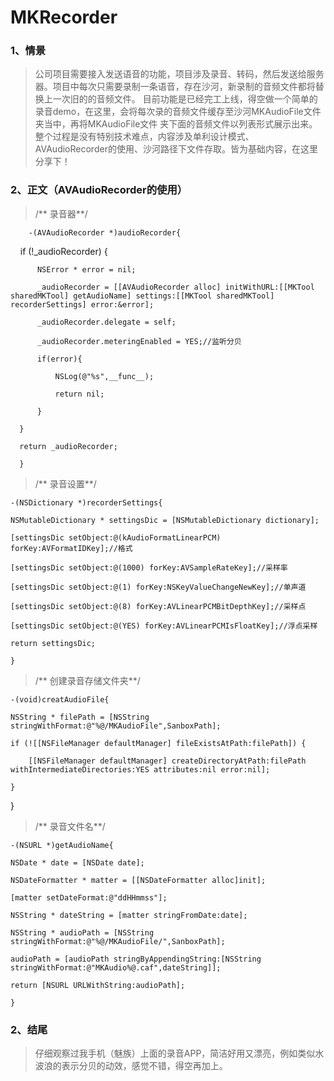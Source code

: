 # MKRecorder

  ### 1、情景
  >公司项目需要接入发送语音的功能，项目涉及录音、转码，然后发送给服务器。项目中每次只需要录制一条语音，存在沙河，新录制的音频文件都将替换上一次旧的的音频文件。
  目前功能是已经完工上线，得空做一个简单的录音demo，在这里，会将每次录的音频文件缓存至沙河MKAudioFile文件夹当中，再将MKAudioFile文件
  夹下面的音频文件以列表形式展示出来。
  整个过程是没有特别技术难点，内容涉及单利设计模式、AVAudioRecorder的使用、沙河路径下文件存取。皆为基础内容，在这里分享下！
  
  ### 2、正文（AVAudioRecorder的使用）
  
  >/** 录音器**/
  
        -(AVAudioRecorder *)audioRecorder{

        if (!_audioRecorder) {

          NSError * error = nil;

          _audioRecorder = [[AVAudioRecorder alloc] initWithURL:[[MKTool sharedMKTool] getAudioName] settings:[[MKTool sharedMKTool] recorderSettings] error:&error];

          _audioRecorder.delegate = self;

          _audioRecorder.meteringEnabled = YES;//监听分贝

          if(error){

              NSLog(@"%s",__func__);

              return nil;

          }

      }

      return _audioRecorder;

      }
 

>/** 录音设置**/

    -(NSDictionary *)recorderSettings{

    NSMutableDictionary * settingsDic = [NSMutableDictionary dictionary];
    
    [settingsDic setObject:@(kAudioFormatLinearPCM) forKey:AVFormatIDKey];//格式
    
    [settingsDic setObject:@(1000) forKey:AVSampleRateKey];//采样率
    
    [settingsDic setObject:@(1) forKey:NSKeyValueChangeNewKey];//单声道
    
    [settingsDic setObject:@(8) forKey:AVLinearPCMBitDepthKey];//采样点
    
    [settingsDic setObject:@(YES) forKey:AVLinearPCMIsFloatKey];//浮点采样
    
    return settingsDic;
    
    }
>/** 创建录音存储文件夹**/

    -(void)creatAudioFile{

    NSString * filePath = [NSString stringWithFormat:@"%@/MKAudioFile",SanboxPath];
    
    if (![[NSFileManager defaultManager] fileExistsAtPath:filePath]) {
    
        [[NSFileManager defaultManager] createDirectoryAtPath:filePath withIntermediateDirectories:YES attributes:nil error:nil];
        
    }
    
}

>/** 录音文件名**/

    -(NSURL *)getAudioName{

    NSDate * date = [NSDate date];
    
    NSDateFormatter * matter = [[NSDateFormatter alloc]init];
    
    [matter setDateFormat:@"ddHHmmss"];
    
    NSString * dateString = [matter stringFromDate:date];

    NSString * audioPath = [NSString stringWithFormat:@"%@/MKAudioFile/",SanboxPath];
    
    audioPath = [audioPath stringByAppendingString:[NSString stringWithFormat:@"MKAudio%@.caf",dateString]];
    
    return [NSURL URLWithString:audioPath];
    
    }

### 2、结尾

>仔细观察过我手机（魅族）上面的录音APP，简洁好用又漂亮，例如类似水波浪的表示分贝的动效，感觉不错，得空再加上。


